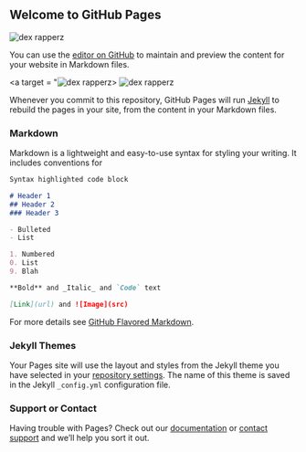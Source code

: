 ## Welcome to GitHub Pages

![dex rapperz](https://user-images.githubusercontent.com/38883585/39476083-bf573388-4d28-11e8-97dc-e423da0a8e89.jpg)

You can use the [editor on GitHub](https://github.com/breadfan18/breadfan18.github.io/edit/master/README.md) to maintain and preview the content for your website in Markdown files.

<a target = "![dex rapperz](https://user-images.githubusercontent.com/38883585/39476083-bf573388-4d28-11e8-97dc-e423da0a8e89.jpg)>
![dex rapperz](https://user-images.githubusercontent.com/38883585/39476083-bf573388-4d28-11e8-97dc-e423da0a8e89.jpg)</a>

Whenever you commit to this repository, GitHub Pages will run [Jekyll](https://jekyllrb.com/) to rebuild the pages in your site, from the content in your Markdown files.

### Markdown

Markdown is a lightweight and easy-to-use syntax for styling your writing. It includes conventions for

```markdown
Syntax highlighted code block

# Header 1
## Header 2
### Header 3

- Bulleted
- List

1. Numbered
0. List
9. Blah

**Bold** and _Italic_ and `Code` text

[Link](url) and ![Image](src)
```

For more details see [GitHub Flavored Markdown](https://guides.github.com/features/mastering-markdown/).

### Jekyll Themes

Your Pages site will use the layout and styles from the Jekyll theme you have selected in your [repository settings](https://github.com/breadfan18/breadfan18.github.io/settings). The name of this theme is saved in the Jekyll `_config.yml` configuration file.

### Support or Contact

Having trouble with Pages? Check out our [documentation](https://help.github.com/categories/github-pages-basics/) or [contact support](https://github.com/contact) and we’ll help you sort it out.
